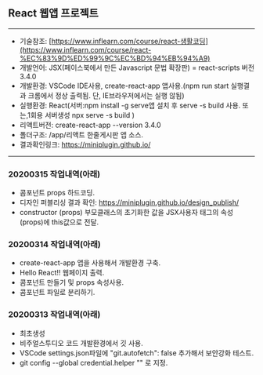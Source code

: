 ## React 웹앱 프로젝트

---

- 기술참조: [https://www.inflearn.com/course/react-생활코딩](https://www.inflearn.com/course/react-%EC%83%9D%ED%99%9C%EC%BD%94%EB%94%A9)
- 개발언어: JSX(페이스북에서 만든 Javascript 문법 확장판) = react-scripts 버전 3.4.0
- 개발환경: VSCode IDE사용, create-react-app 앱사용.(npm run start 실행결과 크롬에서 정상 출력됨. 단, IE브라우저에서는 실행 않됨)
- 실행환경: React(서버:npm install -g serve앱 설치 후 serve -s build 사용. 또는,1회용 서버생성 npx serve -s build )
- 리액트버전: create-react-app --version 3.4.0
- 폴더구조: /app/리액트 한줄게시판 앱 소스.
- 결과확인링크: https://miniplugin.github.io/

---

### 20200315 작업내역(아래)

- 콤포넌트 props 하드코딩.
- 디자인 퍼블리싱 결과 확인: https://miniplugin.github.io/design_publish/
- constructor (props) 부모클래스의 초기화한 값을 JSX사용자 태그의 속성(props)에 this값으로 전달.

### 20200314 작업내역(아래)

- create-react-app 앱을 사용해서 개발환경 구축.
- Hello React!! 웹페이지 출력.
- 콤포넌트 만들기 및 props 속성사용.
- 콤포넌트 파일로 분리하기.

### 20200313 작업내역(아래)

- 최초생성
- 비주얼스투디오 코드 개발환경에서 깃 사용.
- VSCode settings.json파일에 "git.autofetch": false 추가해서 보안강화 테스트.
- git config --global credential.helper "" 로 지정.

